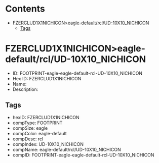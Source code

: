 



Contents
========

* [FZERCLUD1X1NICHICON>eagle-default/rcl/UD-10X10_NICHICON](#fzerclud1x1nichiconeagle-defaultrclud-10x10_nichicon)
	* [Tags](#tags)

# FZERCLUD1X1NICHICON>eagle-default/rcl/UD-10X10_NICHICON

- ID: FOOTPRINT-eagle-eagle-default-rcl-UD-10X10_NICHICON
- Hex ID: FZERCLUD1X1NICHICON
- Name: 
- Description: 

## Tags

- hexID: FZERCLUD1X1NICHICON
- oompType: FOOTPRINT
- oompSize: eagle
- oompColor: eagle-default
- oompDesc: rcl
- oompIndex: UD-10X10_NICHICON
- oompName: eagle-default/rcl/UD-10X10_NICHICON
- oompID: FOOTPRINT-eagle-eagle-default-rcl-UD-10X10_NICHICON

